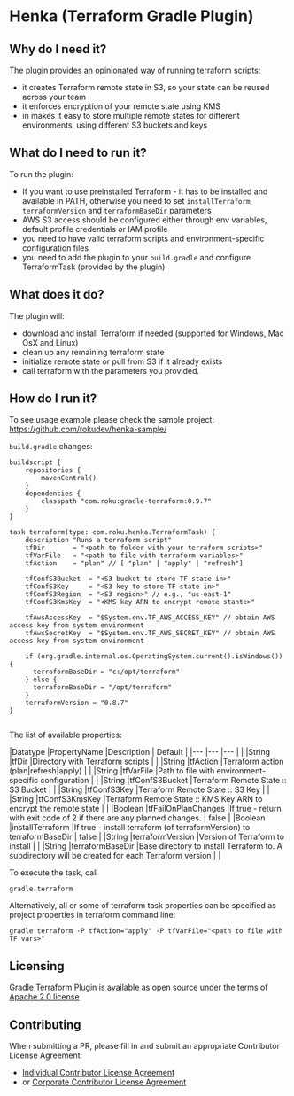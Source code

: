 # Henka (Terraform Gradle Plugin)

## Why do I need it? 

The plugin provides an opinionated way of running terraform scripts:
* it creates Terraform remote state in S3, so your state can be reused across your team
* it enforces encryption of your remote state using KMS
* in makes it easy to store multiple remote states for different environments, using different S3 buckets and keys

## What do I need to run it?

To run the plugin:
* If you want to use preinstalled Terraform - it has to be installed and available in PATH, otherwise you need to set
`installTerraform`, `terraformVersion` and `terraformBaseDir` parameters
* AWS S3 access should be configured either through env variables, default profile credentials or IAM profile
* you need to have valid terraform scripts and environment-specific configuration files
* you need to add the plugin to your `build.gradle` and configure TerraformTask (provided by the plugin)

## What does it do?

The plugin will:
* download and install Terraform if needed (supported for Windows, Mac OsX and Linux)
* clean up any remaining terraform state
* initialize remote state or pull from S3 if it already exists
* call terraform with the parameters you provided.

## How do I run it?

To see usage example please check the sample project: https://github.com/rokudev/henka-sample/

`build.gradle` changes:

```
buildscript {
    repositories {
        mavenCentral()
    }
    dependencies {
        classpath "com.roku:gradle-terraform:0.9.7"
    }
}

task terraform(type: com.roku.henka.TerraformTask) {
    description "Runs a terraform script"
    tfDir       = "<path to folder with your terraform scripts>"
    tfVarFile   = "<path to file with terraform variables>"
    tfAction    = "plan" // [ "plan" | "apply" | "refresh"]

    tfConfS3Bucket  = "<S3 bucket to store TF state in>"
    tfConfS3Key     = "<S3 key to store TF state in>"
    tfConfS3Region  = "<S3 region>" // e.g., "us-east-1"
    tfConfS3KmsKey  = "<KMS key ARN to encrypt remote stante>"

    tfAwsAccessKey  = "$System.env.TF_AWS_ACCESS_KEY" // obtain AWS access key from system environment
    tfAwsSecretKey  = "$System.env.TF_AWS_SECRET_KEY" // obtain AWS access key from system environment
    
    if (org.gradle.internal.os.OperatingSystem.current().isWindows()) {
      terraformBaseDir = "c:/opt/terraform"
    } else {
      terraformBaseDir = "/opt/terraform"
    }
    terraformVersion = "0.8.7"
}


```

The list of available properties:

|Datatype   |PropertyName           |Description                                                                | Default |
|---        |---                    |---                                                                        | |
|String     |tfDir                  |Directory with Terraform scripts                                           | | 
|String     |tfAction               |Terraform action (plan|refresh|apply)                                      | |
|String     |tfVarFile              |Path to file with environment-specific configuration                       | |
|String     |tfConfS3Bucket         |Terraform Remote State :: S3 Bucket                                        | |
|String     |tfConfS3Key            |Terraform Remote State :: S3 Key                                           | |
|String     |tfConfS3KmsKey         |Terraform Remote State :: KMS Key ARN to encrypt the remote state          | |
|Boolean    |tfFailOnPlanChanges    |If true - return with exit code of 2 if there are any planned changes.     | false |
|Boolean    |installTerraform       |If true - install terraform (of terraformVersion) to terraformBaseDir      | false |
|String     |terraformVersion       |Version of Terraform to install                                            | |
|String     |terraformBaseDir       |Base directory to install Terraform to. A subdirectory will be created for each Terraform version | | 
     

To execute the task, call

```
gradle terraform
```

Alternatively, all or some of terraform task properties can be specified as project properties in terraform command line:

```
gradle terraform -P tfAction="apply" -P tfVarFile="<path to file with TF vars>"

```

## Licensing

Gradle Terraform Plugin is available as open source under the terms of [Apache 2.0 license](http://www.apache.org/licenses/LICENSE-2.0.txt) 

## Contributing

When submitting a PR, please fill in and submit an appropriate Contributor License Agreement:
* [Individual Contributor License Agreement](https://raw.githubusercontent.com/rokudev/henka-sample/master/Roku%20ICLA.txt)
* or [Corporate Contributor License Agreement](https://raw.githubusercontent.com/rokudev/henka/master/Roku%20CCLA.txt)
